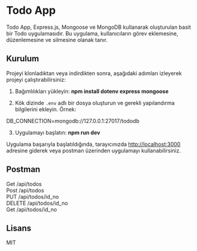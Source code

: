# Todo App

Todo App, Express.js, Mongoose ve MongoDB kullanarak oluşturulan basit bir Todo uygulamasıdır. Bu uygulama, kullanıcıların görev eklemesine, düzenlemesine ve silmesine olanak tanır.

## Kurulum

Projeyi klonladıktan veya indirdikten sonra, aşağıdaki adımları izleyerek projeyi çalıştırabilirsiniz:

1. Bağımlılıkları yükleyin: 
<b>npm install dotenv express mongoose</b>

2. Kök dizinde `.env` adlı bir dosya oluşturun ve gerekli yapılandırma bilgilerini ekleyin. Örnek:

DB_CONNECTION=mongodb://127.0.0.1:27017/tododb

3. Uygulamayı başlatın:
<b>npm run dev</b> 

Uygulama başarıyla başlatıldığında, tarayıcınızda [http://localhost:3000](http://localhost:3000) adresine giderek veya postman üzerinden uygulamayı kullanabilirsiniz.

## Postman
Get /api/todos <br>
Post /api/todos  <br>
PUT /api/todos/id_no  <br>
DELETE /api/todos/id_no  <br>
Get /api/todos/id_no  
## Lisans

MIT